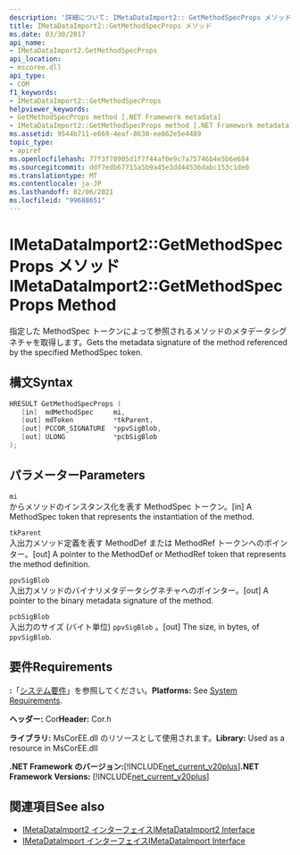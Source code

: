 ```yaml
---
description: '詳細について: IMetaDataImport2:: GetMethodSpecProps メソッド'
title: IMetaDataImport2::GetMethodSpecProps メソッド
ms.date: 03/30/2017
api_name:
- IMetaDataImport2.GetMethodSpecProps
api_location:
- mscoree.dll
api_type:
- COM
f1_keywords:
- IMetaDataImport2::GetMethodSpecProps
helpviewer_keywords:
- GetMethodSpecProps method [.NET Framework metadata]
- IMetaDataImport2::GetMethodSpecProps method [.NET Framework metadata]
ms.assetid: 9544b711-e669-4eaf-8630-ee862e5e4489
topic_type:
- apiref
ms.openlocfilehash: 77f3f78905d1f7f44af0e9c7a75746b4e5b6e684
ms.sourcegitcommit: ddf7edb67715a5b9a45e3dd44536dabc153c1de0
ms.translationtype: MT
ms.contentlocale: ja-JP
ms.lasthandoff: 02/06/2021
ms.locfileid: "99688651"
---
```

# <a name="imetadataimport2getmethodspecprops-method"></a><span data-ttu-id="15c2d-103">IMetaDataImport2::GetMethodSpecProps メソッド</span><span class="sxs-lookup"><span data-stu-id="15c2d-103">IMetaDataImport2::GetMethodSpecProps Method</span></span>

<span data-ttu-id="15c2d-104">指定した MethodSpec トークンによって参照されるメソッドのメタデータシグネチャを取得します。</span><span class="sxs-lookup"><span data-stu-id="15c2d-104">Gets the metadata signature of the method referenced by the specified MethodSpec token.</span></span>  
  
## <a name="syntax"></a><span data-ttu-id="15c2d-105">構文</span><span class="sxs-lookup"><span data-stu-id="15c2d-105">Syntax</span></span>  
  
```cpp  
HRESULT GetMethodSpecProps (  
   [in]  mdMethodSpec     mi,  
   [out] mdToken          *tkParent,  
   [out] PCCOR_SIGNATURE  *ppvSigBlob,
   [out] ULONG            *pcbSigBlob  
);
```  
  
## <a name="parameters"></a><span data-ttu-id="15c2d-106">パラメーター</span><span class="sxs-lookup"><span data-stu-id="15c2d-106">Parameters</span></span>  

 `mi`  
 <span data-ttu-id="15c2d-107">からメソッドのインスタンス化を表す MethodSpec トークン。</span><span class="sxs-lookup"><span data-stu-id="15c2d-107">[in] A MethodSpec token that represents the instantiation of the method.</span></span>  
  
 `tkParent`  
 <span data-ttu-id="15c2d-108">入出力メソッド定義を表す MethodDef または MethodRef トークンへのポインター。</span><span class="sxs-lookup"><span data-stu-id="15c2d-108">[out] A pointer to the MethodDef or MethodRef token that represents the method definition.</span></span>  
  
 `ppvSigBlob`  
 <span data-ttu-id="15c2d-109">入出力メソッドのバイナリメタデータシグネチャへのポインター。</span><span class="sxs-lookup"><span data-stu-id="15c2d-109">[out] A pointer to the binary metadata signature of the method.</span></span>  
  
 `pcbSigBlob`  
 <span data-ttu-id="15c2d-110">入出力のサイズ (バイト単位) `ppvSigBlob` 。</span><span class="sxs-lookup"><span data-stu-id="15c2d-110">[out] The size, in bytes, of `ppvSigBlob`.</span></span>  
  
## <a name="requirements"></a><span data-ttu-id="15c2d-111">要件</span><span class="sxs-lookup"><span data-stu-id="15c2d-111">Requirements</span></span>  

 <span data-ttu-id="15c2d-112">**:**「[システム要件](../../get-started/system-requirements.md)」を参照してください。</span><span class="sxs-lookup"><span data-stu-id="15c2d-112">**Platforms:** See [System Requirements](../../get-started/system-requirements.md).</span></span>  
  
 <span data-ttu-id="15c2d-113">**ヘッダー:** Cor</span><span class="sxs-lookup"><span data-stu-id="15c2d-113">**Header:** Cor.h</span></span>  
  
 <span data-ttu-id="15c2d-114">**ライブラリ:** MsCorEE.dll のリソースとして使用されます。</span><span class="sxs-lookup"><span data-stu-id="15c2d-114">**Library:** Used as a resource in MsCorEE.dll</span></span>  
  
 <span data-ttu-id="15c2d-115">**.NET Framework のバージョン:**[!INCLUDE[net_current_v20plus](../../../../includes/net-current-v20plus-md.md)]</span><span class="sxs-lookup"><span data-stu-id="15c2d-115">**.NET Framework Versions:** [!INCLUDE[net_current_v20plus](../../../../includes/net-current-v20plus-md.md)]</span></span>  
  
## <a name="see-also"></a><span data-ttu-id="15c2d-116">関連項目</span><span class="sxs-lookup"><span data-stu-id="15c2d-116">See also</span></span>

- [<span data-ttu-id="15c2d-117">IMetaDataImport2 インターフェイス</span><span class="sxs-lookup"><span data-stu-id="15c2d-117">IMetaDataImport2 Interface</span></span>](imetadataimport2-interface.md)
- [<span data-ttu-id="15c2d-118">IMetaDataImport インターフェイス</span><span class="sxs-lookup"><span data-stu-id="15c2d-118">IMetaDataImport Interface</span></span>](imetadataimport-interface.md)
